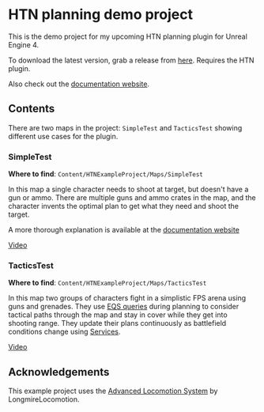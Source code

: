 # HTN planning demo project

This is the demo project for my upcoming HTN planning plugin for Unreal Engine 4.

To download the latest version, grab a release from [here](https://github.com/maksmaisak/htn-example-project/releases).
Requires the HTN plugin.

Also check out the [documentation website](https://maksmaisak.github.io/htn/#/).

## Contents

There are two maps in the project: `SimpleTest` and `TacticsTest` showing different use cases for the plugin.

### SimpleTest

**Where to find**: `Content/HTNExampleProject/Maps/SimpleTest`

In this map a single character needs to shoot at target, but doesn't have a gun or ammo.
There are multiple guns and ammo crates in the map, and the character invents the optimal plan to get what they need and shoot the target.

A more thorough explanation is available at the [documentation website](https://maksmaisak.github.io/htn/#/README?id=a-simple-example)

[Video](https://youtu.be/ARJzKhosmEI)

### TacticsTest

**Where to find**: `Content/HTNExampleProject/Maps/TacticsTest`

In this map two groups of characters fight in a simplistic FPS arena using guns and grenades.
They use [EQS queries](https://maksmaisak.github.io/htn/#/eqs) during planning to consider tactical paths through the map and stay in cover while they get into shooting range.
They update their plans continuously as battlefield conditions change using [Services](https://maksmaisak.github.io/htn/#/service).

[Video](https://youtu.be/FHapYbv9vjE)

## Acknowledgements

This example project uses the [Advanced Locomotion System](https://www.unrealengine.com/marketplace/en-US/product/advanced-locomotion-system-v1) by LongmireLocomotion.


